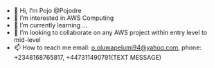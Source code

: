 - 👋 Hi, I’m Pojo @Pojodre
- 👀 I’m interested in AWS Computing
- 🌱 I’m currently learning ...
- 💞️ I’m looking to collaborate on any AWS project within entry level to mid-level
- 📫 How to reach me email: o.oluwapelumi94@yahoo.com, phone: +2348168765817, +447311490791(TEXT MESSAGE)

<!---
Pojodre/Pojodre is a ✨ special ✨ repository because its `README.md` (this file) appears on your GitHub profile.
You can click the Preview link to take a look at your changes.
--->
